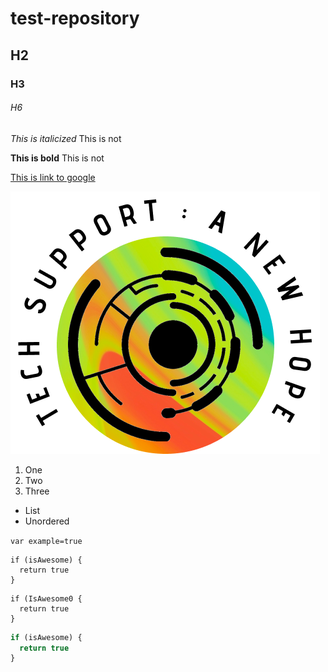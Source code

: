 # test-repository
## H2
### H3
###### H6

*This is italicized* This is not

**This is bold** This is not

[This is link to google](http://google.com)

![My logo](/images/logo.png)

1. One
2. Two
3. Three

* List
* Unordered

`var example=true`

    if (isAwesome) {
      return true
    }
    
```
if (IsAwesome0 {
  return true
}
```

```javascript
if (isAwesome) {
  return true
}
```
